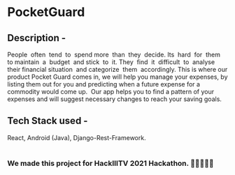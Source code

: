 # PocketGuard

## Description -
People  often  tend  to  spend more  than  they  decide. Its  hard  for  them  to maintain  a  budget  and stick  to  it. They  find  it  difficult  to  analyse their financial situation  and categorize  them  accordingly. This is where our product Pocket Guard comes in, we will help you manage your expenses, by listing them out for you and predicting when a future expense for a commodity would come up.  Our app helps you to find a pattern of your expenses and will suggest necessary changes to reach your saving goals.

## Tech Stack used -
React, Android (Java), Django-Rest-Framework.
<br/><br/>

### We made this project for HackIIITV 2021 Hackathon. :woman_technologist::man_technologist::innocent:
